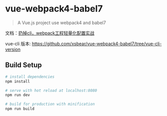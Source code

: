 # vue-webpack4-babel7

> A Vue.js project use webpack4 and babel7

文档：[扔掉cli，webpack工程轻量化配置实战](https://github.com/xsbear/vue-webpack4-babel7/blob/master/webpack.md)

vue-cli 版本: https://github.com/xsbear/vue-webpack4-babel7/tree/vue-cli-version

## Build Setup

``` bash
# install dependencies
npm install

# serve with hot reload at localhost:8080
npm run dev

# build for production with minification
npm run build

```

